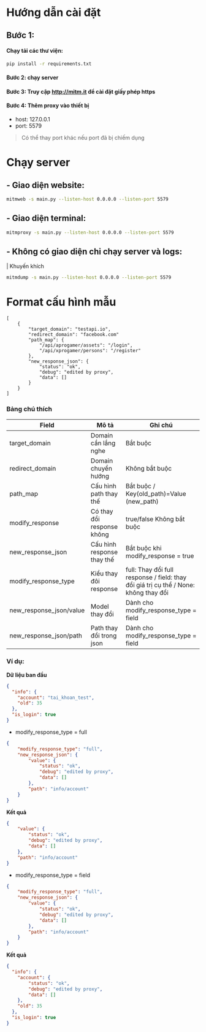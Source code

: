 # Hướng dẫn cài đặt

## Bước 1:

#### Chạy tải các thư viện:

```bash
pip install -r requirements.txt
```

#### Bước 2: chạy server

#### Bước 3: Truy cập http://mitm.it để cài đặt giấy phép https

#### Bước 4: Thêm proxy vào thiết bị
+ host: 127.0.0.1
+ port: 5579

> Có thể thay port khác nếu port đã bị chiếm dụng

# Chạy server

## - Giao diện website:

```bash
mitmweb -s main.py --listen-host 0.0.0.0 --listen-port 5579
```

## - Giao diện terminal:

```bash
mitmproxy -s main.py --listen-host 0.0.0.0 --listen-port 5579
```

## - Không có giao diện chỉ chạy server và logs:
| Khuyến khích

```bash
mitmdump -s main.py --listen-host 0.0.0.0 --listen-port 5579
```

# Format cấu hình mẫu

```
[
    {
        "target_domain": "testapi.io",
        "redirect_domain": "facebook.com"
        "path_map": {
            "/api/aprogamer/assets": "/login",
            "/api/xprogamer/persons": "/register"
        },
        "new_response_json": {
            "status": "ok",
            "debug": "edited by proxy",
            "data": []
        }
    }
]
```

### Bảng chú thích


| Field                   | Mô tả                      | Ghi chú                                                                              |
|-------------------------|----------------------------|--------------------------------------------------------------------------------------|
| target_domain           | Domain cần lắng nghe       | Bắt buộc                                                                             |
| redirect_domain         | Domain chuyển hướng        | Không bắt buộc                                                                       |
| path_map                | Cấu hình path thay thế     | Bắt buộc / Key(old_path)=Value (new_path) | Giữ nguyên path thì old_path = new_path  |
| modify_response         | Có thay đổi response không | true/false Không bắt buộc                                                            |
| new_response_json       | Cấu hình response thay thế | Bắt buộc khi modify_response = true                                                  |
| modify_response_type    | Kiểu thay đôi response     | full: Thay đổi full response / field: thay đổi giá trị cụ thể / None: không thay đổi |
| new_response_json/value | Model thay đổi             | Dành cho modify_response_type = field                                                |
| new_response_json/path  | Path thay đổi trong json   | Dành cho modify_response_type = field                                                |

### Ví dụ:

**Dữ liệu ban đầu**

```json
{
  "info": {
    "account": "tai_khoan_test",
    "old": 35
  },
  "is_login": true
}
```

- modify_response_type = full

```json
{
    "modify_response_type": "full",
    "new_response_json": {
        "value": {
            "status": "ok",
            "debug": "edited by proxy",
            "data": []
        },
        "path": "info/account"
    }
}
```

**Kết quả**

```json
{
    "value": {
        "status": "ok",
        "debug": "edited by proxy",
        "data": []
    },
    "path": "info/account"
}
```

- modify_response_type = field

```json
{
    "modify_response_type": "full",
    "new_response_json": {
        "value": {
            "status": "ok",
            "debug": "edited by proxy",
            "data": []
        },
        "path": "info/account"
    }
}
```

**Kết quả**

```json
{
  "info": {
    "account": {
        "status": "ok",
        "debug": "edited by proxy",
        "data": []
    },
    "old": 35
  },
  "is_login": true
}
```